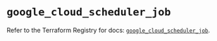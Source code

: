 # `google_cloud_scheduler_job`

Refer to the Terraform Registry for docs: [`google_cloud_scheduler_job`](https://registry.terraform.io/providers/hashicorp/google/6.18.0/docs/resources/cloud_scheduler_job).
